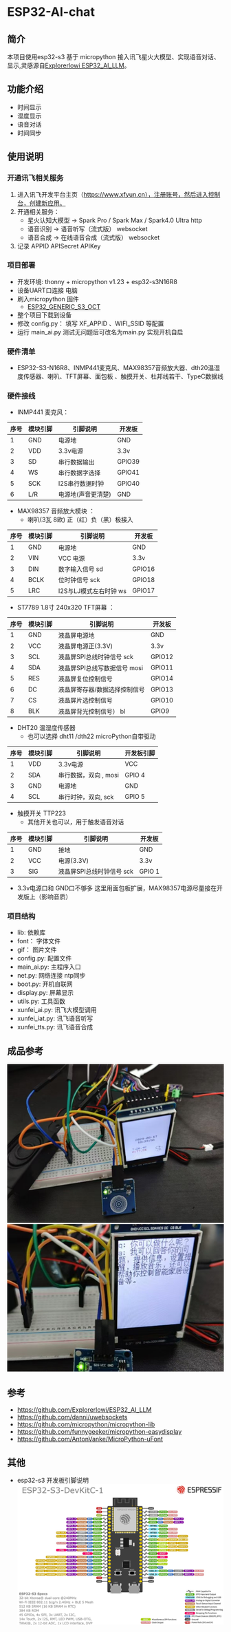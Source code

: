 # ESP32-AI-chat

## 简介

本项目使用esp32-s3 基于 micropython
接入讯飞星火大模型、实现语音对话、显示,灵感源自[Explorerlowi ESP32_AI_LLM](https://github.com/Explorerlowi/ESP32_AI_LLM )。

## 功能介绍

* 时间显示
* 湿度显示
* 语音对话
* 时间同步

## 使用说明

### 开通讯飞相关服务

1. 进入讯飞开发平台主页（https://www.xfyun.cn），注册账号，然后进入控制台，创建新应用。
2. 开通相关服务：
   * 星火认知大模型 ->  Spark Pro / Spark Max / Spark4.0 Ultra http
   * 语音识别 -> 语音听写（流式版） websocket
   * 语音合成 -> 在线语音合成（流式版） websocket
3. 记录 APPID APISecret APIKey

### 项目部署

* 开发环境: thonny + micropython v1.23 + esp32-s3N16R8
* 设备UART口连接 电脑
* 刷入micropython 固件
    * [ESP32_GENERIC_S3_OCT](https://micropython.org/resources/firmware/ESP32_GENERIC_S3-SPIRAM_OCT-20240602-v1.23.0.bin)
* 整个项目下载到设备
* 修改 config.py： 填写 XF_APPID 、WIFI_SSID 等配置
* 运行 main_ai.py 测试无问题后可改名为main.py 实现开机自启

### 硬件清单

* ESP32-S3-N16R8、INMP441麦克风、MAX98357音频放大器、dth20温湿度传感器、喇叭、TFT屏幕、面包板 、触摸开关、杜邦线若干、TypeC数据线

### 硬件接线

* INMP441 麦克风：

| 序号 | 模块引脚 | 引脚说明      | 开发板    |
|----|------|-----------|--------|
| 1  | GND  | 电源地       | GND    |
| 2  | VDD  | 3.3v电源    | 3.3v   |
| 3  | SD   | 串行数据输出    | GPIO39 |
| 4  | WS   | 串行数据字选择   | GPIO41 |
| 5  | SCK  | I2S串行数据时钟 | GPIO40 |
| 6  | L/R  | 电源地(声音更清楚) | GND    |

* MAX98357 音频放大模块 ：
    * 喇叭(3瓦 8欧)  正（红）负（黑）极接入

| 序号 | 模块引脚 | 引脚说明   | 开发板    |
|----|------|-----------------|--------|
| 1  | GND  | 电源地             | GND    |
| 2  | VIN  | VCC 电源          | 3.3v   |
| 3  | DIN  | 数字输入信号 sd       | GPIO16 |
| 4  | BCLK | 位时钟信号   sck     | GPIO18 |
| 5  | LRC  | I2S与LJ模式左右时钟 ws | GPIO17 |

* ST7789 1.8寸 240x320 TFT屏幕 ：

| 序号 | 模块引脚 | 引脚说明    | 开发板    |
|----|------|--------------------|--------|
| 1  | GND  | 液晶屏电源地             | GND    |
| 2  | VCC  | 液晶屏电源正(3.3V)       | 3.3v   |
| 3  | SCL  | 液晶屏SPI总线时钟信号  sck  | GPIO12 |
| 4  | SDA  | 液晶屏SPI总线写数据信号 mosi | GPIO11 |
| 5  | RES  | 液晶屏复位控制信号          | GPIO14 |
| 6  | DC   | 液晶屏寄存器/数据选择控制信号    | GPIO13 |
| 7  | CS   | 液晶屏片选控制信号          | GPIO10 |
| 8  | BLK  | 液晶屏背光控制信号） bl      | GPIO9  |

* DHT20 温湿度传感器
    * 也可以选择 dht11 /dth22 microPython自带驱动

| 序号 | 模块引脚 | 引脚说明   | 开发板引脚  |
|----|------|----------------|--------|
| 1  | VDD  | 3.3v电源         | VCC    |
| 2  | SDA  | 串行数据，双向 , mosi | GPIO 4 |
| 3  | GND  | 电源地            | GND    |
| 4  | SCL  | 串行时钟，双向,  sck  | GPIO 5 |

* 触摸开关 TTP223
    * 其他开关也可以，用于触发语音对话

| 序号 | 模块引脚 | 引脚说明         | 开发板    |
|----|------|--------------|--------|
| 1  | GND  | 接地           | GND    |
| 2  | VCC  | 电源(3.3V)     | 3.3v   |
| 3  | SIG  | 液晶屏SPI总线时钟信号  sck | GPIO 1 |

* 3.3v电源口和 GND口不够多 这里用面包板扩展，MAX98357电源尽量接在开发版上（影响音质）


### 项目结构
* lib: 依赖库
* font： 字体文件
* gif： 图片文件
* config.py: 配置文件
* main_ai.py: 主程序入口
* net.py: 网络连接 ntp同步
* boot.py: 开机自联网
* display.py: 屏幕显示
* utils.py: 工具函数
* xunfei_ai.py: 讯飞大模型调用
* xunfei_iat.py: 讯飞语音听写
* xunfei_tts.py: 讯飞语音合成

## 成品参考

![效果1](./image/1.png)
![效果2](./image/2.png)

## 参考

* https://github.com/Explorerlowi/ESP32_AI_LLM
* https://github.com/danni/uwebsockets
* https://github.com/micropython/micropython-lib
* https://github.com/funnygeeker/micropython-easydisplay
* https://github.com/AntonVanke/MicroPython-uFont

## 其他

* esp32-s3 开发板引脚说明
  ![image](./image/esp32-s3.png)